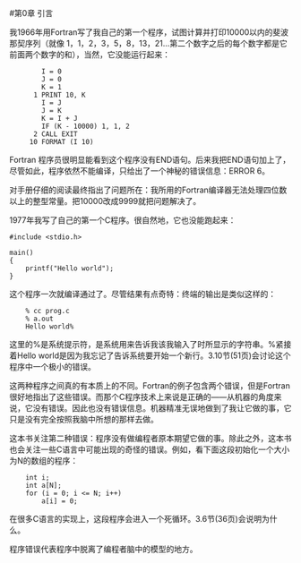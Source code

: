 #第0章 引言

我1966年用Fortran写了我自己的第一个程序，试图计算并打印10000以内的斐波那契序列（就像 1，1，2，3，5，8，13，21...第二个数字之后的每个数字都是它前面两个数字的和），当然，它没能运行起来：
~~~
        I = 0
        J = 0        
        K = 1     
      1 PRINT 10, K        
        I = J        
        J = K        
        K = I + J        
        IF (K - 10000) 1, 1, 2      
      2 CALL EXIT     
     10 FORMAT (I 10)
~~~

Fortran 程序员很明显能看到这个程序没有END语句。后来我把END语句加上了，尽管如此，程序依然不能编译，只给出了一个神秘的错误信息：ERROR 6。

对手册仔细的阅读最终指出了问题所在：我所用的Fortran编译器无法处理四位数以上的整型常量。把10000改成9999就把问题解决了。

1977年我写了自己的第一个C程序。很自然地，它也没能跑起来：
    
    #include <stdio.h>

    main()
    { 
        printf("Hello world");
    }

这个程序一次就编译通过了。尽管结果有点奇特：终端的输出是类似这样的：
               
        % cc prog.c
        % a.out
        Hello world%


这里的%是系统提示符，是系统用来告诉我该我输入了时所显示的字符串。%紧接着Hello world是因为我忘记了告诉系统要开始一个新行。3.10节(51页)会讨论这个程序中一个极小的错误。

这两种程序之间真的有本质上的不同。Fortran的例子包含两个错误，但是Fortran很好地指出了这些错误。而那个C程序技术上来说是正确的——从机器的角度来说，它没有错误。因此也没有错误信息。机器精准无误地做到了我让它做的事，它只是没有完全按照我脑中所想的那样去做。

这本书关注第二种错误：程序没有做编程者原本期望它做的事。除此之外，这本书也会关注一些C语言中可能出现的奇怪的错误。例如，看下面这段初始化一个大小为N的数组的程序：

        int i;
        int a[N];
        for (i = 0; i <= N; i++)
            a[i] = 0;

在很多C语言的实现上，这段程序会进入一个死循环。3.6节(36页)会说明为什么。

程序错误代表程序中脱离了编程者脑中的模型的地方。















